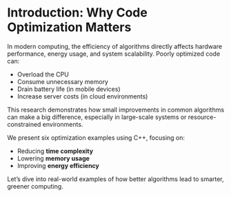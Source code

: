 # Introduction: Why Code Optimization Matters

In modern computing, the efficiency of algorithms directly affects hardware performance, energy usage, and system scalability. Poorly optimized code can:

- Overload the CPU
- Consume unnecessary memory
- Drain battery life (in mobile devices)
- Increase server costs (in cloud environments)

This research demonstrates how small improvements in common algorithms can make a big difference, especially in large-scale systems or resource-constrained environments.

We present six optimization examples using C++, focusing on:
- Reducing **time complexity**
- Lowering **memory usage**
- Improving **energy efficiency**

Let’s dive into real-world examples of how better algorithms lead to smarter, greener computing.
